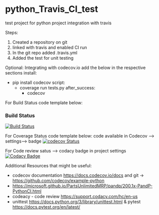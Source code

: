 # python_Travis_CI_test
test project for python project integration with travis

Steps: 
1. Created a repository on git 
2. linked with travis and enabled CI run
3. In the git repo added .travis.yml
4. Added the test for unit testing 

Optional: Integrating with codecov.io add the below in the respective sections 
install: 
- pip install codecov
script:
  - coverage run tests.py
after_success:
    - codecov


For Build Status code template below: 
### Build Status

[![Build Status](https://travis-ci.org/prithvisekhar/python_Travis_CI_test.svg?branch=master)](https://travis-ci.org/prithvisekhar/python_Travis_CI_test)

For Coverage Status code template below: code available in Codecov --> settings--> badge
[![codecov Status](https://codecov.io/gh/prithvisekhar/python_Travis_CI_test/branch/master/graph/badge.svg)](https://codecov.io/gh/prithvisekhar/python_Travis_CI_test)

For Code review satus --> codacy badge in project settings
[![Codacy Badge](https://api.codacy.com/project/badge/Grade/733e3759ac334457b30d75329cb2b6a7)](https://www.codacy.com/app/prithvisekhar/python_Travis_CI_test?utm_source=github.com&amp;utm_medium=referral&amp;utm_content=prithvisekhar/python_Travis_CI_test&amp;utm_campaign=Badge_Grade)

Additional Resources that might be useful: 
* codecov documentation https://docs.codecov.io/docs and git -> https://github.com/codecov/example-python 
* https://microsoft.github.io/PartsUnlimitedMRP/pandp/200.1x-PandP-PythonCI.html 
* codeacy - code review https://support.codacy.com/hc/en-us 
* unittest https://docs.python.org/3/library/unittest.html & pytest https://docs.pytest.org/en/latest/ 

